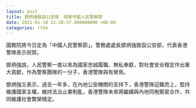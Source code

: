 ```yaml
---
layout: post
title: 鄧炳強致函公安部　祝賀中國人民警察節
date: 2021-01-10 22:28:57.000000000 +08:00
categories: rthk
---
```


國務院將今日定為「中國人民警察節」。警務處處長鄧炳強致函公安部，代表香港警隊表示祝賀。

鄧炳強說，人民警察一直以來為國家忠誠履職、無私奉獻，對社會安全穩定作出重大貢獻，作為警察團隊的一分子，香港警隊與有榮焉。

鄧炳強又表示，過去一年多，在內地公安機關的支持下，香港警隊迎難而上，堅持維護國家主權，維持法治止暴制亂，香港警隊未來將繼續與內地同袍緊密合作，共同維護社會繁榮穩定。
